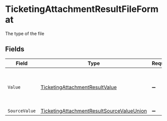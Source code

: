 # TicketingAttachmentResultFileFormat

The type of the file


## Fields

| Field                                                                                                             | Type                                                                                                              | Required                                                                                                          | Description                                                                                                       | Example                                                                                                           |
| ----------------------------------------------------------------------------------------------------------------- | ----------------------------------------------------------------------------------------------------------------- | ----------------------------------------------------------------------------------------------------------------- | ----------------------------------------------------------------------------------------------------------------- | ----------------------------------------------------------------------------------------------------------------- |
| `Value`                                                                                                           | [TicketingAttachmentResultValue](../../Models/Components/TicketingAttachmentResultValue.md)                       | :heavy_minus_sign:                                                                                                | The file format of the file, expressed as a file extension                                                        | pdf                                                                                                               |
| `SourceValue`                                                                                                     | [TicketingAttachmentResultSourceValueUnion](../../Models/Components/TicketingAttachmentResultSourceValueUnion.md) | :heavy_minus_sign:                                                                                                | N/A                                                                                                               | application/pdf                                                                                                   |